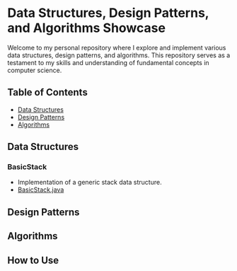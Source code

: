 # Data Structures, Design Patterns, and Algorithms Showcase

Welcome to my personal repository where I explore and implement various data structures, design patterns, and algorithms. This repository serves as a testament to my skills and understanding of fundamental concepts in computer science.

## Table of Contents
- [Data Structures](#data-structures)
- [Design Patterns](#design-patterns)
- [Algorithms](#algorithms)

## Data Structures

### BasicStack
- Implementation of a generic stack data structure.
- [BasicStack.java](src/main/java/basics/structures/stack/BasicStack.java)

## Design Patterns
## Algorithms

## How to Use
